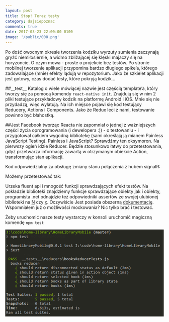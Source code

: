 ```yaml
---
layout: post
title: Stop! Teraz testy
category: dajsiepoznac
comments: true
date: 2017-03-23 22:00:00 0100
image: '/public/008.png'
---
```

Po dość owocnym okresie tworzenia kodziku wyrzuty sumienia zaczynają gryźć niemiłosiernie, a widmo zbliżającej się klęski majaczy się na horyzoncie. O czym mowa - proste o projekcie bez testów. Po stronie mobilnej tworzenie aplikacji przypomina bardzo długiego spike’a, którego zadowalające (mnie) efekty lądują w repozytorium. Jako że szkielet aplikacji jest gotowy, czas dodać testy, które pokryją kodzik…

##\_\_test\_\_
Katalog o wiele mówiącej nazwie jest częścią template’a, który tworzy się za pomocą komendy `react-native init`. Znajdują się w nim 2 pliki testujące przykładowy kodzik na platformę Android i iOS. Mnie się nie przydadzą, więc wylatują. Na ich miejsce pojawi się kod testujący Reducery, Actions i Components. Jako że Redux leci z nami, testowanie powinno być błahostką.

##Jest
Facebook tworząc Reacta nie zapomniał o jednej z ważniejszych części życia oprogramowania (i dewelopera :)) - o testowaniu - i przygotował całkiem wygodną bibliotekę (sami określają ją mianem Painless JavaScript Testing). Painless i JavaScript? Sprawdźmy ten oksymoron. Na pierwszy ogień idzie Reducer. Będzie stosunkowo łatwy do przetestowania, gdyż przetwarza informację zawartą w otrzymanym obiekcie Action, transformując stan aplikacji.

Kod odpowiedzialny za obsługę zmiany stanu połączenia z hubem signalR:

<script src="https://gist.github.com/slawciu/f8ffd8081f27b328ee7401b20f6eaed7.js"></script>

Możemy przetestować tak:

<script src="https://gist.github.com/slawciu/d068cf58162a82fa27f8c39c9a66bd1a.js"></script>

Urzeka fluent api i mnogość funkcji sprawdzających efekt testów. Na pokładzie biblioteki znajdziemy funkcje sprawdzające obiekty jak i obiekty, programista .net odnajdzie też odpowiedniki assertów ze swojej ulubionej biblioteki na [N](https://www.nunit.org/) czy [x](https://xunit.github.io/). Oczywiście Jest posiada obszerną [dokumentację](https://facebook.github.io/jest/). Wspomniałem już o możliwości mockowania? Nic tylko brać i testować.

Żeby uruchomić nasze testy wystarczy w konsoli uruchomić magiczną komendę `npm test`

<img class="postImage" src="/public/008.png" />